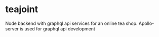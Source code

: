 # teajoint
Node backend with graphql api services for an online tea shop. Apollo-server is used for graphql api development

